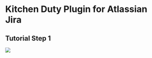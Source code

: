 # Kitchen Duty Plugin for Atlassian Jira

## Tutorial Step 1

[![](https://codeclou.github.io/kitchen-duty-plugin-for-atlassian-jira/images/kitchen-duty-teaser.png)](https://codeclou.github.io/kitchen-duty-plugin-for-atlassian-jira/tutorial/04-step-01-planning-page--webwork-action-and-html-view/)
